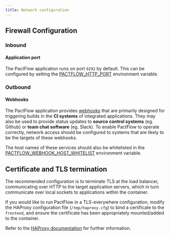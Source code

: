 ```yaml
---
title: Network configuration
---
```


## Firewall Configuration

### Inbound

#### Application port

The PactFlow application runs on port `9292` by default. This can be configured by setting the [PACTFLOW_HTTP_PORT](/docs/on-premises-2x/environment-variables#pactflow_http_port) environment variable.

### Outbound

#### Webhooks

The PactFlow application provides [webhooks](https://docs.pact.io/pact_broker/advanced_topics/webhooks) that are primarily designed for triggering builds in the **CI systems** of integrated applications. They may also be used to provide status updates to **source control systems** (eg. Github) or **team chat software** (eg. Slack). To enable PactFlow to operate correctly, network access should be configured to systems that are likely to be the targets of these webhooks.

The host names of these services should also be whitelisted in the [PACTFLOW_WEBHOOK_HOST_WHITELIST](/docs/on-premises-2x/environment-variables/#pactflow_webhook_host_whitelist) environment variable.

## Certificate and TLS termination

The recommended configuration is to terminate TLS at the load balancer, communicating over HTTP to the target application servers, which in turn communicate over local sockets to applications within the container.

If you would like to run PactFlow in a TLS-everywhere configuration, modify the HAProxy configuration file (`/tmp/haproxy.cfg`) to bind a certificate to the `frontend`, and ensure the certificate has been appropriately mounted/added to the container.

Refer to the [HAProxy documentation](https://www.haproxy.com/documentation/haproxy-configuration-tutorials/security/ssl-tls/client-side-encryption/) for further information.